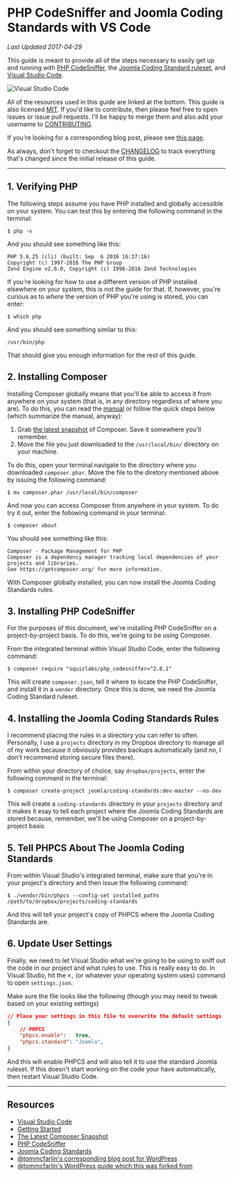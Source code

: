 # PHP CodeSniffer and Joomla Coding Standards with VS Code

_Last Updated 2017-04-29_

This guide is meant to provide all of the steps necessary to easily get up and running with [PHP CodeSniffer](https://github.com/squizlabs/PHP_CodeSniffer), the [Joomla Coding Standard ruleset](https://github.com/joomla/coding-standards), and [Visual Studio Code](https://code.visualstudio.com/).

![Visual Studio Code](https://camo.githubusercontent.com/531b31da15d5925c915c6b6ceea25c55171aa139/687474703a2f2f642e70722f692f537344552b)

All of the resources used in this guide are linked at the bottom. This guide is also licensed [MIT](https://github.com/photodude/phpcs-vscode/blob/master/LICENSE). If you'd like to contribute, then please feel free to open issues or issue pull requests. I'll be happy to merge them and also add your username to [CONTRIBUTING](https://github.com/photodude/phpcs-vscode/blob/master/CONTRIBUTING.md).

If you're looking for a corresponding blog post, please see [this page](https://tommcfarlin.com/php-codesniffer-in-visual-studio-code).

As always, don't forget to checkout the [CHANGELOG](https://github.com/photodude/phpcs-vscode/blob/master/CHANGELOG.md) to track everything that's changed since the initial release of this guide.

______

## 1. Verifying PHP

The following steps assume you have PHP installed and globally accessible on your system.
You can test this by entering the following command in the terminal:

```
$ php -v
```

And you should see something like this:

```
PHP 5.6.25 (cli) (built: Sep  6 2016 16:37:16)
Copyright (c) 1997-2016 The PHP Group
Zend Engine v2.6.0, Copyright (c) 1998-2016 Zend Technologies
```

If you're looking for how to use a different version of PHP installed elsewhere on your system,
this is not the guide for that. If, however, you're curious as to _where_ the version of PHP you're
using is stored, you can enter:

```
$ which php
```

And you should see something similar to this:

```
/usr/bin/php
```

That should give you enough information for the rest of this guide.

## 2. Installing Composer

Installing Composer globally means that you'll be able to access it from anywhere on your system (that is, in any directory regardless of where you are). To do this, you can read the [manual](https://getcomposer.org/doc/00-intro.md) or follow the quick steps below (which summarize the
manual, anyway):

1. Grab [the latest snapshot](https://getcomposer.org/composer.phar) of Composer. Save it somewhere you'll remember.
2. Move the file you just downloaded to the `/usr/local/bin/` directory on your machine.

To do this, open your terminal navigate to the directory where you downloaded `composer.phar`. Move the file to the diretory mentioned above by issuing the following command:

```
$ mv composer.phar /usr/local/bin/composer
```

And now you can access Composer from anywhere in your system. To do try it out, enter the following command in your terminal:

```
$ composer about
```

You should see something like this:

```
Composer - Package Management for PHP
Composer is a dependency manager tracking local dependencies of your projects and libraries.
See https://getcomposer.org/ for more information.
```

With Composer globally installed, you can now install the Joomla Coding Standards rules.

## 3. Installing PHP CodeSniffer

For the purposes of this document, we're installing PHP CodeSniffer on a project-by-project basis. To do this, we're going to be using Composer.

From the integrated terminal within Visual Studio Code, enter the following command:

```
$ composer require "squizlabs/php_codesniffer=^2.8.1"
```

This will create `composer.json`, tell it where to locate the PHP CodeSniffer, and install it in a `vendor` directory. Once this is done, we need the Joomla Coding Standard ruleset.

## 4. Installing the Joomla Coding Standards Rules

I recommend placing the rules in a directory you can refer to often. Personally, I use a `projects` directory in my Dropbox directory to manage all of my work because it obviously provides backups automatically (and no, I don't recommend storing secure files there).

From within your directory of choice, say `dropbox/projects`, enter the following command in the terminal:

```
$ composer create-project joomla/coding-standards:dev-master --no-dev
```

This will create a `coding-standards` directory in your `projects` directory and it makes it esay to tell each project where the Joomla Coding Standards are stored because, remember, we'll be using Composer on a project-by-project basis.

## 5. Tell PHPCS About The Joomla Coding Standards

From within Visual Studio's integrated terminal, make sure that you're in your project's directory and then issue the following command:

```
$ ./vendor/bin/phpcs --config-set installed_paths /path/to/dropbox/projects/coding-standards
```

And this will tell your project's copy of PHPCS where the Joomla Coding Standards are.

## 6. Update User Settings

Finally, we need to let Visual Studio what we're going to be using to sniff out the code in our project and what rules to use. This is really easy to do. In Visual Studio, hit the `⌘,` (or whatever your operating system uses) command to open `settings.json`.

Make sure the file looks like the following (though you may need to tweak based on your existing settings)

```json
// Place your settings in this file to overwrite the default settings
{
    // PHPCS
    "phpcs.enable":   true,
    "phpcs.standard": "Joomla",
}
```

And this will enable PHPCS and will also tell it to use the standard Joomla ruleset. If this doesn't start working on the code your have automatically, then restart Visual Studio Code.
___

## Resources

- [Visual Studio Code](https://code.visualstudio.com/)
- [Getting Started](https://getcomposer.org/doc/00-intro.md)
- [The Latest Composer Snapshot](https://getcomposer.org/composer.phar)
- [PHP CodeSniffer](https://github.com/squizlabs/PHP_CodeSniffer)
- [Joomla Coding Standards](https://github.com/joomla/coding-standards)
- [@tommcfarlin's corresponding blog post for WordPress](https://tommcfarlin.com/php-codesniffer-in-visual-studio-code)
- [@tommcfarlin's WordPress guide which this was forked from](https://github.com/tommcfarlin/phpcs-wpcs-vscode)
